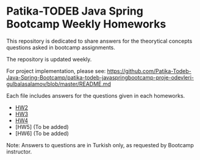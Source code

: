 # Patika-TODEB Java Spring Bootcamp Weekly Homeworks

This repository is dedicated to share answers for the theorytical concepts questions asked in bootcamp assignments.

The repository is updated weekly.

For project implementation, please see: https://github.com/Patika-Todeb-Java-Spring-Bootcamp/patika-todeb-javaspringbootcamp-proje-odevleri-gulbalasalamov/blob/master/README.md

Each file includes answers for the questions given in each homeworks.

- [HW2](https://github.com/Patika-Todeb-Java-Spring-Bootcamp/patika-todeb-javaspringbootcamp-teorik-odevler-gulbalasalamov/blob/main/HW2.md)
- [HW3](https://github.com/Patika-Todeb-Java-Spring-Bootcamp/patika-todeb-javaspringbootcamp-teorik-odevler-gulbalasalamov/blob/main/HW3.txt)
- [HW4](https://github.com/Patika-Todeb-Java-Spring-Bootcamp/patika-todeb-javaspringbootcamp-teorik-odevler-gulbalasalamov/blob/main/HW4.txt)
- [HW5] (To be added)
- [HW6] (To be added)

Note: Answers to questions are in Turkish only, as requested by Bootcamp instructor.

